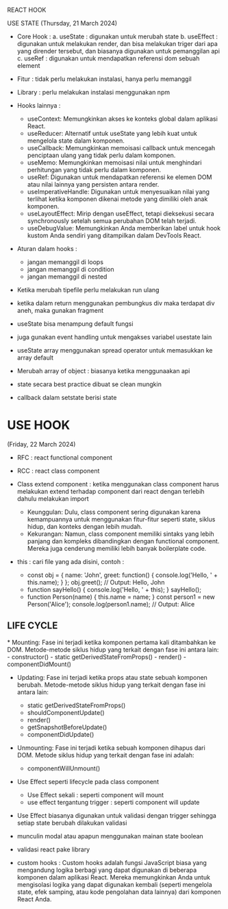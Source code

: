 REACT HOOK 

USE STATE (Thursday, 21 March 2024)
* Core Hook :
  a. useState : digunakan untuk merubah state
  b. useEffect : digunakan untuk melakukan render, dan bisa melakukan triger dari apa yang dirender tersebut, dan biasanya digunakan untuk pemanggilan api
  c. useRef : digunakan untuk mendapatkan referensi dom sebuah element
  
* Fitur : tidak perlu melakukan instalasi, hanya perlu memanggil
* Library : perlu melakukan instalasi menggunakan npm
* Hooks lainnya :
  - useContext: Memungkinkan akses ke konteks global dalam aplikasi React.
  - useReducer: Alternatif untuk useState yang lebih kuat untuk mengelola state dalam komponen.
  - useCallback: Memungkinkan memoisasi callback untuk mencegah penciptaan ulang yang tidak perlu dalam komponen.
  - useMemo: Memungkinkan memoisasi nilai untuk menghindari perhitungan yang tidak perlu dalam komponen.
  - useRef: Digunakan untuk mendapatkan referensi ke elemen DOM atau nilai lainnya yang persisten antara render.
  - useImperativeHandle: Digunakan untuk menyesuaikan nilai yang terlihat ketika komponen dikenai metode yang dimiliki oleh anak komponen.
  - useLayoutEffect: Mirip dengan useEffect, tetapi dieksekusi secara synchronously setelah semua perubahan DOM telah terjadi.
  - useDebugValue: Memungkinkan Anda memberikan label untuk hook kustom Anda sendiri yang ditampilkan dalam DevTools React.

* Aturan dalam hooks :
  - jangan memanggil di loops
  - jangan memanggil di condition
  - jangan memanggil di nested

* Ketika merubah tipefile perlu melakukan run ulang
* ketika dalam return menggunakan pembungkus div maka terdapat div aneh, maka gunakan fragment
* useState bisa menampung default fungsi
* juga gunakan event handling untuk mengakses variabel usestate lain
* useState array menggunakan spread operator untuk memasukkan ke array default
* Merubah array of object : biasanya ketika menggunaakan api
* state secara best practice dibuat se clean mungkin
* callback dalam setstate berisi state


<h1>USE HOOK</h1>
(Friday, 22 March 2024)

* RFC : react functional component
* RCC : react class component
* Class extend component : ketika menggunakan class component harus melakukan extend terhadap component dari react dengan terlebih dahulu melakukan import
  - Keunggulan: Dulu, class component sering digunakan karena kemampuannya untuk menggunakan fitur-fitur seperti state, siklus hidup, dan konteks dengan lebih mudah.
  - Kekurangan: Namun, class component memiliki sintaks yang lebih panjang dan kompleks dibandingkan dengan functional component. Mereka juga cenderung memiliki lebih banyak boilerplate code.

* this : cari file yang ada disini, contoh :
  - const obj = {
        name: 'John',
        greet: function() {
          console.log('Hello, ' + this.name);
        }
      };
      obj.greet(); // Output: Hello, John
  - function sayHello() {
      console.log('Hello, ' + this);
    }
    sayHello();
  - function Person(name) {
      this.name = name;
    }
    const person1 = new Person('Alice');
    console.log(person1.name); // Output: Alice


<h2>LIFE CYCLE</h2>
* Mounting: Fase ini terjadi ketika komponen pertama kali ditambahkan ke DOM. Metode-metode siklus hidup yang terkait dengan fase ini antara lain:
  - constructor()
  - static getDerivedStateFromProps()
  - render()
  - componentDidMount()

* Updating: Fase ini terjadi ketika props atau state sebuah komponen berubah. Metode-metode siklus hidup yang terkait dengan fase ini antara lain:
  - static getDerivedStateFromProps()
  - shouldComponentUpdate()
  - render()
  - getSnapshotBeforeUpdate()
  - componentDidUpdate()
 
* Unmounting: Fase ini terjadi ketika sebuah komponen dihapus dari DOM. Metode siklus hidup yang terkait dengan fase ini adalah:
  - componentWillUnmount()
 
* Use Effect seperti lifecycle pada class component
  - Use Effect sekali : seperti component will mount
  - use effect tergantung trigger : seperti component will update

* Use Effect biasanya digunakan untuk validasi dengan trigger sehingga setiap state berubah dilakukan validasi
* munculin modal atau apapun menggunakan mainan state boolean
* validasi react pake library
* custom hooks : Custom hooks adalah fungsi JavaScript biasa yang mengandung logika berbagi yang dapat digunakan di beberapa komponen dalam aplikasi React. Mereka memungkinkan Anda untuk mengisolasi logika yang dapat digunakan kembali (seperti mengelola state, efek samping, atau kode pengolahan data lainnya) dari komponen React Anda.
